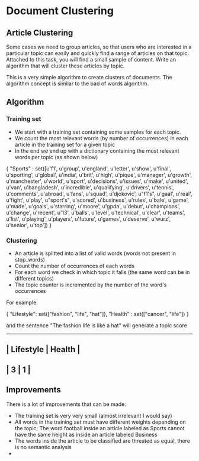Document Clustering
==================

Article Clustering
------------------

Some cases we need to group articles, so that users who are interested in a particular topic can easily and quickly find a range of articles on that topic. Attached to this task, you will find a small sample of content. Write an algorithm that will cluster these articles by topic.


This is a very simple algorithm to create clusters of documents. The algorithm concept is similar to the bad of words algorithm.

Algorithm
---------

### Training set
* We start with a training set containing some samples for each topic.
* We count the most relevant words (by number of occurrences) in each article in the training set for a given topic
* In the end we end up with a dictionary containing the most relevant words per topic (as shown below)

{
	"Sports" : set([u'f1', u'group', u'england', u'letter', u'show', u'final', u'sporting', u'global', u'india', u'brit', u'high', u'pique', u'manager', u'growth', u'manchester', u'world', u'sport', u'decisions', u'issues', u'make', u'united', u'van', u'bangladesh', u'incredible', u'qualifying', u'drivers', u'tennis', u'comments', u'abroad', u'fans', u'squad', u'djokovic', u"f1's", u'gaal', u'real', u'fight', u'play', u"sport's", u'scored', u'business', u'rules', u'bale', u'game', u'made', u'goals', u'starring', u'moore', u'gpda', u'debut', u'champions', u'change', u'recent', u'13', u'balls', u'level', u'technical', u'clear', u'teams', u'list', u'playing', u'players', u'future', u'games', u'deserve', u'wurz', u'senior', u'top'])
}

### Clustering
* An article is splitted into a list of valid words (words not present in stop_words)
* Count the number of occurrences of each words
* For each word we check in which topic it falls (the same word can be in different topics)
* The topic counter is incremented by the number of the word's occurrences

For example:

{
	"Lifestyle": set(["fashion", "life", "hat"]),
	"Health" : set(["cancer", "life"])
}

and the sentence "The fashion life is like a hat" will generate a topic score

----------------------
| Lifestyle | Health |
----------------------
|    3      |    1   |
----------------------

Improvements
------------
There is a lot of improvements that can be made:

* The training set is very very small (almost irrelevant I would say)
* All words in the training set must have different weights depending on the topic; The word football inside an article labeled as Sports cannot have the same height as inside an article labeled Business
* The words inside the article to be classified are threated as equal, there is no semantic analysis
* 
